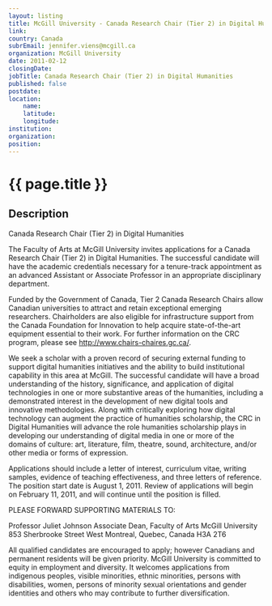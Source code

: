 ```yaml
---
layout: listing
title: McGill University - Canada Research Chair (Tier 2) in Digital Humanities
link:
country: Canada
subrEmail: jennifer.viens@mcgill.ca
organization: McGill University 
date: 2011-02-12
closingDate: 
jobTitle: Canada Research Chair (Tier 2) in Digital Humanities
published: false
postdate:
location:
    name: 
    latitude: 
    longitude: 
institution: 
organization: 
position: 
--- 
```



# {{ page.title }}

## Description

<p>
Canada Research Chair (Tier 2) in Digital Humanities

The Faculty of Arts at McGill University invites applications for a Canada Research Chair (Tier 2) in Digital Humanities. The successful candidate will have the academic credentials necessary for a tenure-track appointment as an advanced Assistant or Associate Professor in an appropriate disciplinary department. 

Funded by the Government of Canada, Tier 2 Canada Research Chairs allow Canadian universities to attract and retain exceptional emerging researchers. Chairholders are also eligible for infrastructure support from the Canada Foundation for Innovation to help acquire state-of-the-art equipment essential to their work. For further information on the CRC program, please see http://www.chairs-chaires.gc.ca/.

We seek a scholar with a proven record of securing external funding to support digital humanities initiatives and the ability to build institutional capability in this area at McGill. The successful candidate will have a broad understanding of the history, significance, and application of digital technologies in one or more substantive areas of the humanities, including a demonstrated interest in the development of new digital tools and innovative methodologies. Along with critically exploring how digital technology can augment the practice of humanities scholarship, the CRC in Digital Humanities will advance the role humanities scholarship plays in developing our understanding of digital media in one or more of the domains of culture: art, literature, film, theatre, sound, architecture, and/or other media or forms of expression.

Applications should include a letter of interest, curriculum vitae, writing samples, evidence of teaching effectiveness, and three letters of reference. The position start date is August 1, 2011. Review of applications will begin on February 11, 2011, and will continue until the position is filled. 

PLEASE FORWARD SUPPORTING MATERIALS TO:

Professor Juliet Johnson
Associate Dean, Faculty of Arts
McGill University
853 Sherbrooke Street West
Montreal, Quebec, Canada H3A 2T6

All qualified candidates are encouraged to apply; however Canadians and permanent residents will be given priority. McGill University is committed to equity in employment and diversity. It welcomes applications from indigenous peoples, visible minorities, ethnic minorities, persons with disabilities, women, persons of minority sexual orientations and gender identities and others who may contribute to further diversification. 
</p>
